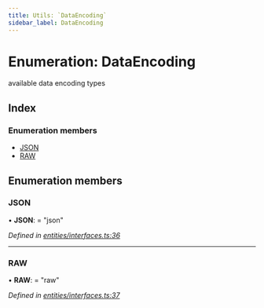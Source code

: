```yaml
---
title: Utils: `DataEncoding`
sidebar_label: DataEncoding
---
```


# Enumeration: DataEncoding

available data encoding types

## Index

### Enumeration members

* [JSON](dataencoding.md#json)
* [RAW](dataencoding.md#raw)

## Enumeration members

###  JSON

• **JSON**: = "json"

*Defined in [entities/interfaces.ts:36](https://github.com/terascope/teraslice/blob/d2d877b60/packages/utils/src/entities/interfaces.ts#L36)*

___

###  RAW

• **RAW**: = "raw"

*Defined in [entities/interfaces.ts:37](https://github.com/terascope/teraslice/blob/d2d877b60/packages/utils/src/entities/interfaces.ts#L37)*
